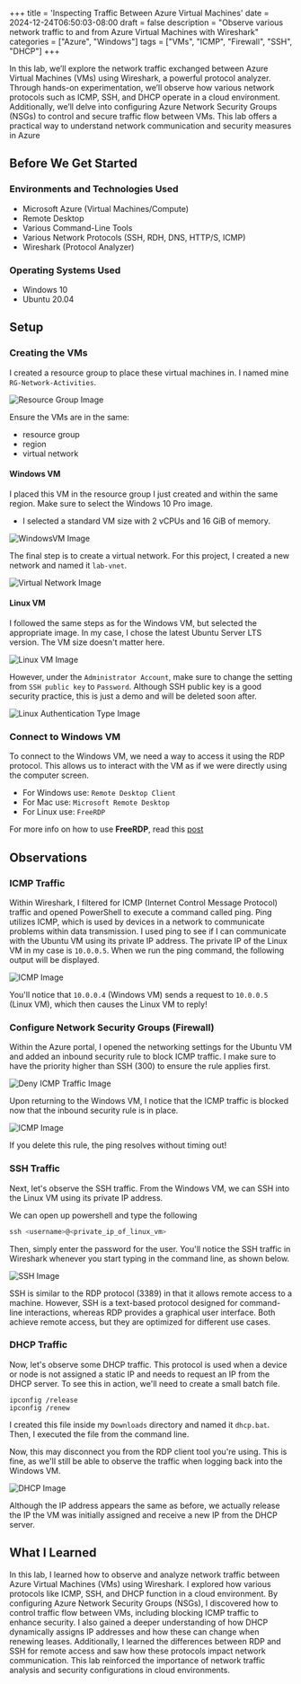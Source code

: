 +++
title = 'Inspecting Traffic Between Azure Virtual Machines'
date = 2024-12-24T06:50:03-08:00
draft = false
description = "Observe various network traffic to and from Azure Virtual Machines with Wireshark"
categories = ["Azure", "Windows"]
tags = ["VMs", "ICMP", "Firewall", "SSH", "DHCP"]
+++

In this lab, we’ll explore the network traffic exchanged between Azure Virtual
Machines (VMs) using Wireshark, a powerful protocol analyzer. Through hands-on
experimentation, we’ll observe how various network protocols such as ICMP, SSH,
and DHCP operate in a cloud environment. Additionally, we’ll delve into
configuring Azure Network Security Groups (NSGs) to control and secure traffic
flow between VMs. This lab offers a practical way to understand network
communication and security measures in Azure

## Before We Get Started

### Environments and Technologies Used

- Microsoft Azure (Virtual Machines/Compute)
- Remote Desktop
- Various Command-Line Tools
- Various Network Protocols (SSH, RDH, DNS, HTTP/S, ICMP)
- Wireshark (Protocol Analyzer)

### Operating Systems Used

- Windows 10
- Ubuntu 20.04

## Setup

### Creating the VMs

I created a resource group to place these virtual machines in. I named mine
`RG-Network-Activities`.

![Resource Group Image](https://i.imgur.com/HQDubXm.png "Resource Group")

Ensure the VMs are in the same:

- resource group
- region
- virtual network

#### Windows VM

I placed this VM in the resource group I just created and within the same
region. Make sure to select the Windows 10 Pro image.

- I selected a standard VM size with 2 vCPUs and 16 GiB of memory.

![WindowsVM Image](https://i.imgur.com/lioFPkC.png "Windows VM creation")

The final step is to create a virtual network. For this project, I created a new
network and named it `lab-vnet`.

![Virtual Network Image](https://i.imgur.com/wGIPtsI.png "Virtual Network")

#### Linux VM

I followed the same steps as for the Windows VM, but selected the appropriate
image. In my case, I chose the latest Ubuntu Server LTS version. The VM size
doesn't matter here.

![Linux VM Image](https://i.imgur.com/OdwZAWl.png "Linux VM creation")

However, under the `Administrator Account`, make sure to change the setting from
`SSH public key` to `Password`. Although SSH public key is a good security
practice, this is just a demo and will be deleted soon after.

![Linux Authentication Type Image](https://i.imgur.com/c4B4qw5.png "Linux Authentication Type")

### Connect to Windows VM

To connect to the Windows VM, we need a way to access it using the RDP protocol.
This allows us to interact with the VM as if we were directly using the computer
screen.

- For Windows use: `Remote Desktop Client`
- For Mac use: `Microsoft Remote Desktop`
- For Linux use: `FreeRDP`

For more info on how to use **FreeRDP**, read this [post](./../../posts/connect-to-windows-with-freerdp/index.md)

## Observations

### ICMP Traffic

Within Wireshark, I filtered for ICMP (Internet Control Message Protocol)
traffic and opened PowerShell to execute a command called ping. Ping utilizes
ICMP, which is used by devices in a network to communicate problems within data
transmission. I used ping to see if I can communicate with the Ubuntu VM using
its private IP address. The private IP of the Linux VM in my case is `10.0.0.5`.
When we run the ping command, the following output will be displayed.

![ICMP Image](https://i.imgur.com/AT1dGl9.png "Observe ICMP Traffic")

You'll notice that `10.0.0.4` (Windows VM) sends a request to `10.0.0.5`
(Linux VM), which then causes the Linux VM to reply!

### Configure Network Security Groups (Firewall)

Within the Azure portal, I opened the networking settings for the Ubuntu VM and
added an inbound security rule to block ICMP traffic. I make sure to have the
priority higher than SSH (300) to ensure the rule applies first.

![Deny ICMP Traffic Image](https://i.imgur.com/wQiJ1I6.png "Deny ICMP Traffic")

Upon returning to the Windows VM, I notice that the ICMP traffic is blocked now
that the inbound security rule is in place.

![ICMP Image](https://i.imgur.com/psqbOAu.png "Request Timeout")

If you delete this rule, the ping resolves without timing out!

### SSH Traffic

Next, let's observe the SSH traffic. From the Windows VM, we can SSH into the
Linux VM using its private IP address.

We can open up powershell and type the following

```powershell
ssh <username>@<private_ip_of_linux_vm>
```

Then, simply enter the password for the user. You'll notice the SSH traffic in
Wireshark whenever you start typing in the command line, as shown below.

![SSH Image](https://i.imgur.com/osG1ijQ.png "SSH")

SSH is similar to the RDP protocol (3389) in that it allows remote access to a
machine. However, SSH is a text-based protocol designed for command-line
interactions, whereas RDP provides a graphical user interface. Both achieve
remote access, but they are optimized for different use cases.

### DHCP Traffic

Now, let's observe some DHCP traffic. This protocol is used when a device or
node is not assigned a static IP and needs to request an IP from the DHCP
server. To see this in action, we'll need to create a small batch file.

```batch
ipconfig /release
ipconfig /renew
```

I created this file inside my `Downloads` directory and named it `dhcp.bat`.
Then, I executed the file from the command line.

Now, this may disconnect you from the RDP client tool you're using. This is
fine, as we'll still be able to observe the traffic when logging back into the
Windows VM.

![DHCP Image](https://i.imgur.com/69MpciV.png "DHCP Traffic")

Although the IP address appears the same as before, we actually release the IP
the VM was initially assigned and receive a new IP from the DHCP server.

## What I Learned

In this lab, I learned how to observe and analyze network traffic between Azure
Virtual Machines (VMs) using Wireshark. I explored how various protocols like
ICMP, SSH, and DHCP function in a cloud environment. By configuring Azure
Network Security Groups (NSGs), I discovered how to control traffic flow between
VMs, including blocking ICMP traffic to enhance security. I also gained a deeper
understanding of how DHCP dynamically assigns IP addresses and how these can
change when renewing leases. Additionally, I learned the differences between RDP
and SSH for remote access and saw how these protocols impact network
communication. This lab reinforced the importance of network traffic analysis
and security configurations in cloud environments.
